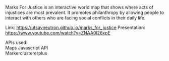 Marks For Justice is an interactive world map that shows where acts of injustices are most prevalent. It promotes philanthropy by allowing people to interact with others who are facing social conflicts in their daily life.

Link: https://utsavneutron.github.io/marks_for_justice
Presentation: https://www.youtube.com/watch?v=ZNAA0l26xpE

APIs used: <br>
Maps Javascript API <br>
Markerclustererplus

